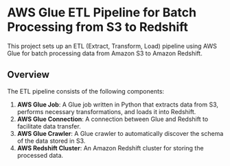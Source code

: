  # AWS Glue ETL Pipeline for Batch Processing from S3 to Redshift

This project sets up an ETL (Extract, Transform, Load) pipeline using AWS Glue for batch processing data from Amazon S3 to Amazon Redshift.

## Overview

The ETL pipeline consists of the following components:

1. **AWS Glue Job**: A Glue job written in Python that extracts data from S3, performs necessary transformations, and loads it into Redshift.
2. **AWS Glue Connection**: A connection between Glue and Redshift to facilitate data transfer.
3. **AWS Glue Crawler**: A Glue crawler to automatically discover the schema of the data stored in S3.
4. **AWS Redshift Cluster**: An Amazon Redshift cluster for storing the processed data.
